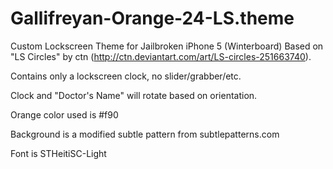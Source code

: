 Gallifreyan-Orange-24-LS.theme
==============================

Custom Lockscreen Theme for Jailbroken iPhone 5 (Winterboard)
Based on "LS Circles" by ctn (http://ctn.deviantart.com/art/LS-circles-251663740). 

Contains only a lockscreen clock, no slider/grabber/etc.

Clock and "Doctor's Name" will rotate based on orientation.

Orange color used is #f90

Background is a modified subtle pattern from subtlepatterns.com

Font is STHeitiSC-Light

